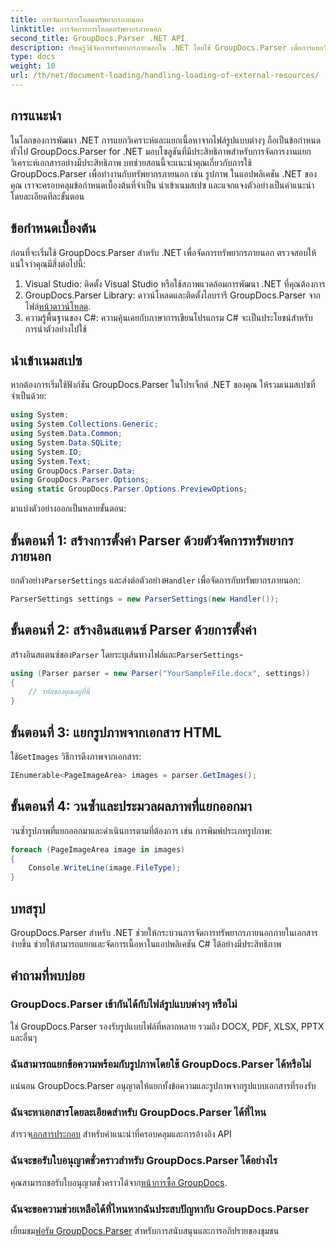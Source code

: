 ```yaml
---
title: การจัดการการโหลดทรัพยากรภายนอก
linktitle: การจัดการการโหลดทรัพยากรภายนอก
second_title: GroupDocs.Parser .NET API
description: เรียนรู้วิธีจัดการทรัพยากรภายนอกใน .NET โดยใช้ GroupDocs.Parser เพื่อการแยกวิเคราะห์และแยกเอกสารอย่างมีประสิทธิภาพ
type: docs
weight: 10
url: /th/net/document-loading/handling-loading-of-external-resources/
---
```

## การแนะนำ
ในโลกของการพัฒนา .NET การแยกวิเคราะห์และแยกเนื้อหาจากไฟล์รูปแบบต่างๆ ถือเป็นข้อกำหนดทั่วไป GroupDocs.Parser for .NET มอบโซลูชันที่มีประสิทธิภาพสำหรับการจัดการงานแยกวิเคราะห์เอกสารอย่างมีประสิทธิภาพ บทช่วยสอนนี้จะแนะนำคุณเกี่ยวกับการใช้ GroupDocs.Parser เพื่อทำงานกับทรัพยากรภายนอก เช่น รูปภาพ ในแอปพลิเคชัน .NET ของคุณ เราจะครอบคลุมข้อกำหนดเบื้องต้นที่จำเป็น นำเข้าเนมสเปซ และแจกแจงตัวอย่างเป็นคำแนะนำโดยละเอียดทีละขั้นตอน
## ข้อกำหนดเบื้องต้น
ก่อนที่จะเริ่มใช้ GroupDocs.Parser สำหรับ .NET เพื่อจัดการทรัพยากรภายนอก ตรวจสอบให้แน่ใจว่าคุณมีสิ่งต่อไปนี้:
1. Visual Studio: ติดตั้ง Visual Studio หรือใช้สภาพแวดล้อมการพัฒนา .NET ที่คุณต้องการ
2. GroupDocs.Parser Library: ดาวน์โหลดและติดตั้งไลบรารี GroupDocs.Parser จากไฟล์[หน้าดาวน์โหลด](https://releases.groupdocs.com/parser/net/).
3. ความรู้พื้นฐานของ C#: ความคุ้นเคยกับภาษาการเขียนโปรแกรม C# จะเป็นประโยชน์สำหรับการนำตัวอย่างไปใช้

## นำเข้าเนมสเปซ
หากต้องการเริ่มใช้ฟังก์ชัน GroupDocs.Parser ในโปรเจ็กต์ .NET ของคุณ ให้รวมเนมสเปซที่จำเป็นด้วย:
```csharp
using System;
using System.Collections.Generic;
using System.Data.Common;
using System.Data.SQLite;
using System.IO;
using System.Text;
using GroupDocs.Parser.Data;
using GroupDocs.Parser.Options;
using static GroupDocs.Parser.Options.PreviewOptions;
```

มาแบ่งตัวอย่างออกเป็นหลายขั้นตอน:
## ขั้นตอนที่ 1: สร้างการตั้งค่า Parser ด้วยตัวจัดการทรัพยากรภายนอก
 ยกตัวอย่าง`ParserSettings` และส่งต่อตัวอย่าง`Handler` เพื่อจัดการกับทรัพยากรภายนอก:
```csharp
ParserSettings settings = new ParserSettings(new Handler());
```
## ขั้นตอนที่ 2: สร้างอินสแตนซ์ Parser ด้วยการตั้งค่า
 สร้างอินสแตนซ์ของ`Parser` โดยระบุเส้นทางไฟล์และ`ParserSettings`-
```csharp
using (Parser parser = new Parser("YourSampleFile.docx", settings))
{
    // รหัสของคุณอยู่ที่นี่
}
```
## ขั้นตอนที่ 3: แยกรูปภาพจากเอกสาร HTML
 ใช้`GetImages` วิธีการดึงภาพจากเอกสาร:
```csharp
IEnumerable<PageImageArea> images = parser.GetImages();
```
## ขั้นตอนที่ 4: วนซ้ำและประมวลผลภาพที่แยกออกมา
วนซ้ำรูปภาพที่แยกออกมาและดำเนินการตามที่ต้องการ เช่น การพิมพ์ประเภทรูปภาพ:
```csharp
foreach (PageImageArea image in images)
{
    Console.WriteLine(image.FileType);
}
```

## บทสรุป
GroupDocs.Parser สำหรับ .NET ช่วยให้กระบวนการจัดการทรัพยากรภายนอกภายในเอกสารง่ายขึ้น ช่วยให้สามารถแยกและจัดการเนื้อหาในแอปพลิเคชัน C# ได้อย่างมีประสิทธิภาพ

## คำถามที่พบบ่อย
### GroupDocs.Parser เข้ากันได้กับไฟล์รูปแบบต่างๆ หรือไม่
ใช่ GroupDocs.Parser รองรับรูปแบบไฟล์ที่หลากหลาย รวมถึง DOCX, PDF, XLSX, PPTX และอื่นๆ
### ฉันสามารถแยกข้อความพร้อมกับรูปภาพโดยใช้ GroupDocs.Parser ได้หรือไม่
แน่นอน GroupDocs.Parser อนุญาตให้แยกทั้งข้อความและรูปภาพจากรูปแบบเอกสารที่รองรับ
### ฉันจะหาเอกสารโดยละเอียดสำหรับ GroupDocs.Parser ได้ที่ไหน
 สำรวจ[เอกสารประกอบ](https://reference.groupdocs.com/parser/net/) สำหรับคำแนะนำที่ครอบคลุมและการอ้างอิง API
### ฉันจะขอรับใบอนุญาตชั่วคราวสำหรับ GroupDocs.Parser ได้อย่างไร
 คุณสามารถขอรับใบอนุญาตชั่วคราวได้จาก[หน้าการซื้อ GroupDocs](https://purchase.groupdocs.com/temporary-license/).
### ฉันจะขอความช่วยเหลือได้ที่ไหนหากฉันประสบปัญหากับ GroupDocs.Parser
 เยี่ยมชม[ฟอรัม GroupDocs.Parser](https://forum.groupdocs.com/c/parser/17) สำหรับการสนับสนุนและการอภิปรายของชุมชน